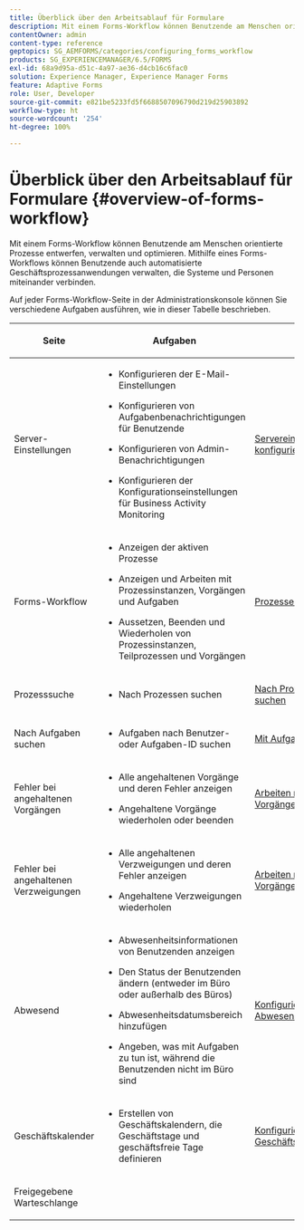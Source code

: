 ```yaml
---
title: Überblick über den Arbeitsablauf für Formulare
description: Mit einem Forms-Workflow können Benutzende am Menschen orientierte Prozesse entwerfen, verwalten und optimieren. Mithilfe eines Forms-Workflows können Benutzende auch automatisierte Geschäftsprozessanwendungen verwalten, die Systeme und Personen miteinander verbinden.
contentOwner: admin
content-type: reference
geptopics: SG_AEMFORMS/categories/configuring_forms_workflow
products: SG_EXPERIENCEMANAGER/6.5/FORMS
exl-id: 68a9d95a-d51c-4a97-ae36-d4cb16c6fac0
solution: Experience Manager, Experience Manager Forms
feature: Adaptive Forms
role: User, Developer
source-git-commit: e821be5233fd5f6688507096790d219d25903892
workflow-type: ht
source-wordcount: '254'
ht-degree: 100%

---
```


# Überblick über den Arbeitsablauf für Formulare {#overview-of-forms-workflow}

Mit einem Forms-Workflow können Benutzende am Menschen orientierte Prozesse entwerfen, verwalten und optimieren. Mithilfe eines Forms-Workflows können Benutzende auch automatisierte Geschäftsprozessanwendungen verwalten, die Systeme und Personen miteinander verbinden.

Auf jeder Forms-Workflow-Seite in der Administrationskonsole können Sie verschiedene Aufgaben ausführen, wie in dieser Tabelle beschrieben.

<table>
 <thead>
  <tr>
   <th><p>Seite</p></th>
   <th><p>Aufgaben</p></th>
   <th><p>Siehe</p></th>
  </tr>
 </thead>
 <tbody>
  <tr>
   <td><p>Server-Einstellungen</p></td>
   <td>
    <ul>
     <li><p>Konfigurieren der E-Mail-Einstellungen</p></li>
     <li><p>Konfigurieren von Aufgabenbenachrichtigungen für Benutzende</p></li>
     <li><p>Konfigurieren von Admin-Benachrichtigungen</p></li>
     <li><p>Konfigurieren der Konfigurationseinstellungen für Business Activity Monitoring </p></li>
    </ul></td>
   <td><p><a href="/help/forms/using/admin-help/configuring-server-settings.md#configuring-server-settings">Servereinstellungen konfigurieren</a></p></td>
  </tr>
  <tr>
   <td><p>Forms-Workflow</p></td>
   <td>
    <ul>
     <li><p>Anzeigen der aktiven Prozesse</p></li>
     <li><p>Anzeigen und Arbeiten mit Prozessinstanzen, Vorgängen und Aufgaben</p></li>
     <li><p>Aussetzen, Beenden und Wiederholen von Prozessinstanzen, Teilprozessen und Vorgängen</p></li>
    </ul></td>
   <td><p><a href="/help/forms/using/admin-help/processes.md#managing-processes">Prozesse verwalten</a></p></td>
  </tr>
  <tr>
   <td><p>Prozesssuche</p></td>
   <td>
    <ul>
     <li><p>Nach Prozessen suchen</p></li>
    </ul></td>
   <td><p><a href="/help/forms/using/admin-help/searching-process-instances.md#searching-for-process-instances">Nach Prozessinstanzen suchen</a></p></td>
  </tr>
  <tr>
   <td><p>Nach Aufgaben suchen</p></td>
   <td>
    <ul>
     <li><p>Aufgaben nach Benutzer- oder Aufgaben-ID suchen</p></li>
    </ul></td>
   <td><p><a href="/help/forms/using/admin-help/tasks.md#working-with-tasks">Mit Aufgaben arbeiten</a></p></td>
  </tr>
  <tr>
   <td><p>Fehler bei angehaltenen Vorgängen</p></td>
   <td>
    <ul>
     <li><p>Alle angehaltenen Vorgänge und deren Fehler anzeigen</p></li>
     <li><p>Angehaltene Vorgänge wiederholen oder beenden</p></li>
    </ul></td>
   <td><p><a href="/help/forms/using/admin-help/stalled-operations-branches.md#working-with-stalled-operations-and-branches">Arbeiten mit angehaltenen Vorgängen und Zweigen</a></p></td>
  </tr>
  <tr>
   <td><p>Fehler bei angehaltenen Verzweigungen</p></td>
   <td>
    <ul>
     <li><p>Alle angehaltenen Verzweigungen und deren Fehler anzeigen</p></li>
     <li><p>Angehaltene Verzweigungen wiederholen</p></li>
    </ul></td>
   <td><p><a href="/help/forms/using/admin-help/stalled-operations-branches.md#working-with-stalled-operations-and-branches">Arbeiten mit angehaltenen Vorgängen und Zweigen</a></p></td>
  </tr>
  <tr>
   <td><p>Abwesend</p></td>
   <td>
    <ul>
     <li><p>Abwesenheitsinformationen von Benutzenden anzeigen</p></li>
     <li><p>Den Status der Benutzenden ändern (entweder im Büro oder außerhalb des Büros)</p></li>
     <li><p>Abwesenheitsdatumsbereich hinzufügen </p></li>
     <li><p>Angeben, was mit Aufgaben zu tun ist, während die Benutzenden nicht im Büro sind</p></li>
    </ul></td>
   <td><p><a href="/help/forms/using/admin-help/configuring-out-office-settings.md#configuring-out-of-office-settings">Konfigurieren von Abwesenheitseinstellungen</a></p></td>
  </tr>
  <tr>
   <td><p>Geschäftskalender</p></td>
   <td>
    <ul>
     <li><p>Erstellen von Geschäftskalendern, die Geschäftstage und geschäftsfreie Tage definieren</p></li>
    </ul></td>
   <td><p><a href="/help/forms/using/admin-help/configuring-business-calendars.md#configuring-business-calendars">Konfigurieren von Geschäftskalendern</a></p></td>
  </tr>
  <tr>
   <td><p>Freigegebene Warteschlange</p></td>
   <td><p></p></td>
   <td><p></p></td>
  </tr>
 </tbody>
</table>
